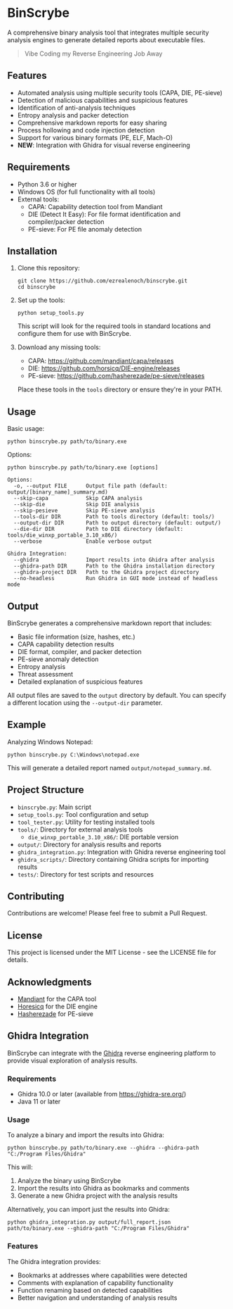 # BinScrybe

A comprehensive binary analysis tool that integrates multiple security analysis engines to generate detailed reports about executable files.

> Vibe Coding my Reverse Engineering Job Away

## Features

- Automated analysis using multiple security tools (CAPA, DIE, PE-sieve)
- Detection of malicious capabilities and suspicious features
- Identification of anti-analysis techniques
- Entropy analysis and packer detection
- Comprehensive markdown reports for easy sharing
- Process hollowing and code injection detection
- Support for various binary formats (PE, ELF, Mach-O)
- **NEW**: Integration with Ghidra for visual reverse engineering

## Requirements

- Python 3.6 or higher
- Windows OS (for full functionality with all tools)
- External tools:
  - CAPA: Capability detection tool from Mandiant
  - DIE (Detect It Easy): For file format identification and compiler/packer detection
  - PE-sieve: For PE file anomaly detection

## Installation

1. Clone this repository:
   ```
   git clone https://github.com/ezrealenoch/binscrybe.git
   cd binscrybe
   ```

2. Set up the tools:
   ```
   python setup_tools.py
   ```
   This script will look for the required tools in standard locations and configure them for use with BinScrybe.

3. Download any missing tools:
   - CAPA: https://github.com/mandiant/capa/releases
   - DIE: https://github.com/horsicq/DIE-engine/releases
   - PE-sieve: https://github.com/hasherezade/pe-sieve/releases

   Place these tools in the `tools` directory or ensure they're in your PATH.

## Usage

Basic usage:
```
python binscrybe.py path/to/binary.exe
```

Options:
```
python binscrybe.py path/to/binary.exe [options]

Options:
  -o, --output FILE      Output file path (default: output/[binary_name]_summary.md)
  --skip-capa            Skip CAPA analysis
  --skip-die             Skip DIE analysis
  --skip-pesieve         Skip PE-sieve analysis
  --tools-dir DIR        Path to tools directory (default: tools/)
  --output-dir DIR       Path to output directory (default: output/)
  --die-dir DIR          Path to DIE directory (default: tools/die_winxp_portable_3.10_x86/)
  --verbose              Enable verbose output

Ghidra Integration:
  --ghidra               Import results into Ghidra after analysis
  --ghidra-path DIR      Path to the Ghidra installation directory
  --ghidra-project DIR   Path to the Ghidra project directory
  --no-headless          Run Ghidra in GUI mode instead of headless mode
```

## Output

BinScrybe generates a comprehensive markdown report that includes:

- Basic file information (size, hashes, etc.)
- CAPA capability detection results
- DIE format, compiler, and packer detection
- PE-sieve anomaly detection
- Entropy analysis
- Threat assessment
- Detailed explanation of suspicious features

All output files are saved to the `output` directory by default. You can specify a different location using the `--output-dir` parameter.

## Example

Analyzing Windows Notepad:
```
python binscrybe.py C:\Windows\notepad.exe
```

This will generate a detailed report named `output/notepad_summary.md`.

## Project Structure

- `binscrybe.py`: Main script
- `setup_tools.py`: Tool configuration and setup
- `tool_tester.py`: Utility for testing installed tools
- `tools/`: Directory for external analysis tools
  - `die_winxp_portable_3.10_x86/`: DIE portable version
- `output/`: Directory for analysis results and reports
- `ghidra_integration.py`: Integration with Ghidra reverse engineering tool
- `ghidra_scripts/`: Directory containing Ghidra scripts for importing results
- `tests/`: Directory for test scripts and resources

## Contributing

Contributions are welcome! Please feel free to submit a Pull Request.

## License

This project is licensed under the MIT License - see the LICENSE file for details.

## Acknowledgments

- [Mandiant](https://github.com/mandiant) for the CAPA tool
- [Horesicq](https://github.com/horsicq) for the DIE engine
- [Hasherezade](https://github.com/hasherezade) for PE-sieve

## Ghidra Integration

BinScrybe can integrate with the [Ghidra](https://ghidra-sre.org/) reverse engineering platform to provide visual exploration of analysis results.

### Requirements

- Ghidra 10.0 or later (available from https://ghidra-sre.org/)
- Java 11 or later

### Usage

To analyze a binary and import the results into Ghidra:

```
python binscrybe.py path/to/binary.exe --ghidra --ghidra-path "C:/Program Files/Ghidra"
```

This will:
1. Analyze the binary using BinScrybe
2. Import the results into Ghidra as bookmarks and comments
3. Generate a new Ghidra project with the analysis results

Alternatively, you can import just the results into Ghidra:

```
python ghidra_integration.py output/full_report.json path/to/binary.exe --ghidra-path "C:/Program Files/Ghidra"
```

### Features

The Ghidra integration provides:
- Bookmarks at addresses where capabilities were detected
- Comments with explanation of capability functionality
- Function renaming based on detected capabilities
- Better navigation and understanding of analysis results
